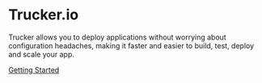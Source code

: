 # Trucker.io
Trucker allows you to deploy applications without worrying about configuration headaches, making it faster and easier to build, test, deploy and scale your app.

[Getting Started](Getting-Started)